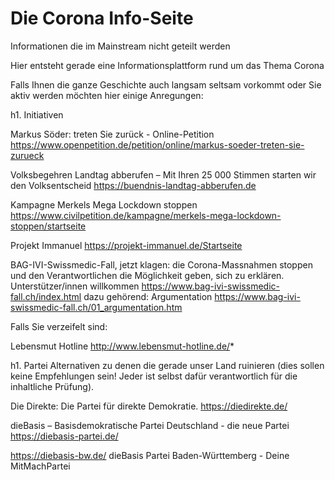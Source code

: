 # Die Corona Info-Seite
Informationen die im Mainstream nicht geteilt werden

Hier entsteht gerade eine Informationsplattform rund um das Thema Corona

Falls Ihnen die ganze Geschichte auch langsam seltsam vorkommt oder Sie aktiv werden möchten hier einige Anregungen:

h1. Initiativen

Markus Söder: treten Sie zurück - Online-Petition
https://www.openpetition.de/petition/online/markus-soeder-treten-sie-zurueck

Volksbegehren Landtag abberufen – Mit Ihren 25 000 Stimmen starten wir den Volksentscheid
https://buendnis-landtag-abberufen.de

Kampagne Merkels Mega Lockdown stoppen
https://www.civilpetition.de/kampagne/merkels-mega-lockdown-stoppen/startseite

Projekt Immanuel
https://projekt-immanuel.de/Startseite

BAG-IVI-Swissmedic-Fall, jetzt klagen: die Corona-Massnahmen stoppen und den Verantwortlichen die Möglichkeit geben, sich zu erklären. Unterstützer/innen willkommen
https://www.bag-ivi-swissmedic-fall.ch/index.html
dazu gehörend:
Argumentation
https://www.bag-ivi-swissmedic-fall.ch/01_argumentation.htm


Falls Sie verzeifelt sind:

Lebensmut Hotline
http://www.lebensmut-hotline.de/*


h1. Partei Alternativen zu denen die gerade unser Land ruinieren (dies sollen keine Empfehlungen sein! Jeder ist selbst dafür verantwortlich für die inhaltliche Prüfung).

Die Direkte: Die Partei für direkte Demokratie.
https://diedirekte.de/

dieBasis – Basisdemokratische Partei Deutschland - die neue Partei
https://diebasis-partei.de/

https://diebasis-bw.de/
dieBasis Partei Baden-Württemberg - Deine MitMachPartei
